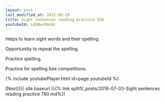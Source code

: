 ```yaml
---
layout: post
last_modified_at: 2021-03-29
title: Sight sentences reading practice 556
youtubeId: LdGBwx8HxNc
---
```

 
 
Helps to learn sight words and their spelling.

Opportunitiy to repeat the spelling. 

Practice spelling. 
 
Practice for spelling bee competitions. 
 
{% include youtubePlayer.html id=page.youtubeId %}
 
 

[Next]({{ site.baseurl }}{% link  split1/_posts/2016-07-03-Sight sentences reading practice 780.md%})
 
